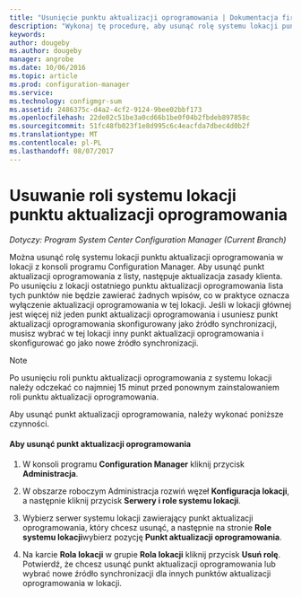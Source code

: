 ```yaml
---
title: "Usunięcie punktu aktualizacji oprogramowania | Dokumentacja firmy Microsoft"
description: "Wykonaj tę procedurę, aby usunąć rolę systemu lokacji punktu aktualizacji oprogramowania w lokacji z konsoli programu Configuration Manager."
keywords: 
author: dougeby
ms.author: dougeby
manager: angrobe
ms.date: 10/06/2016
ms.topic: article
ms.prod: configuration-manager
ms.service: 
ms.technology: configmgr-sum
ms.assetid: 2486375c-d4a2-4cf2-9124-9bee02bbf173
ms.openlocfilehash: 22de02c51be3a0cd66b1be0f04b2fbdeb897858c
ms.sourcegitcommit: 51fc48fb023f1e8d995c6c4eacfda7dbec4d0b2f
ms.translationtype: MT
ms.contentlocale: pl-PL
ms.lasthandoff: 08/07/2017
---
```

#  <a name="BKMK_RemoveSUP"></a> Usuwanie roli systemu lokacji punktu aktualizacji oprogramowania  

*Dotyczy: Program System Center Configuration Manager (Current Branch)*

Można usunąć rolę systemu lokacji punktu aktualizacji oprogramowania w lokacji z konsoli programu Configuration Manager. Aby usunąć punkt aktualizacji oprogramowania z listy, następuje aktualizacja zasady klienta. Po usunięciu z lokacji ostatniego punktu aktualizacji oprogramowania lista tych punktów nie będzie zawierać żadnych wpisów, co w praktyce oznacza wyłączenie aktualizacji oprogramowania w tej lokacji. Jeśli w lokacji głównej jest więcej niż jeden punkt aktualizacji oprogramowania i usuniesz punkt aktualizacji oprogramowania skonfigurowany jako źródło synchronizacji, musisz wybrać w tej lokacji inny punkt aktualizacji oprogramowania i skonfigurować go jako nowe źródło synchronizacji.  

> [!NOTE]  
>  Po usunięciu roli punktu aktualizacji oprogramowania z systemu lokacji należy odczekać co najmniej 15 minut przed ponownym zainstalowaniem roli punktu aktualizacji oprogramowania.  

 Aby usunąć punkt aktualizacji oprogramowania, należy wykonać poniższe czynności.  

#### <a name="to-remove-the-software-update-point"></a>Aby usunąć punkt aktualizacji oprogramowania  

1.  W konsoli programu **Configuration Manager** kliknij przycisk **Administracja**.  

2.  W obszarze roboczym Administracja rozwiń węzeł **Konfiguracja lokacji**, a następnie kliknij przycisk **Serwery i role systemu lokacji**.  

3.  Wybierz serwer systemu lokacji zawierający punkt aktualizacji oprogramowania, który chcesz usunąć, a następnie na stronie **Role systemu lokacji**wybierz pozycję **Punkt aktualizacji oprogramowania**.  

4.  Na karcie **Rola lokacji** w grupie **Rola lokacji** kliknij przycisk **Usuń rolę**. Potwierdź, że chcesz usunąć punkt aktualizacji oprogramowania lub wybrać nowe źródło synchronizacji dla innych punktów aktualizacji oprogramowania w lokacji.  
